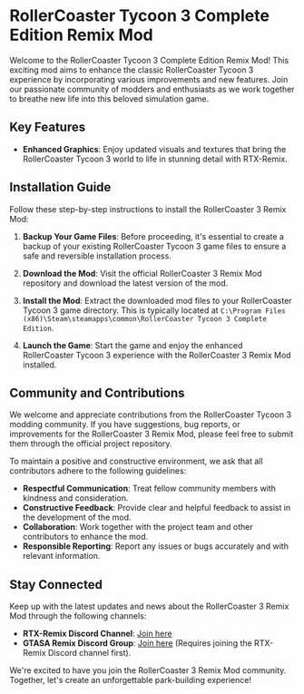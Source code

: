 # RollerCoaster Tycoon 3 Complete Edition Remix Mod

Welcome to the RollerCoaster Tycoon 3 Complete Edition Remix Mod! This exciting mod aims to enhance the classic RollerCoaster Tycoon 3 experience by incorporating various improvements and new features. Join our passionate community of modders and enthusiasts as we work together to breathe new life into this beloved simulation game.

## Key Features

- **Enhanced Graphics**: Enjoy updated visuals and textures that bring the RollerCoaster Tycoon 3 world to life in stunning detail with RTX-Remix.

## Installation Guide

Follow these step-by-step instructions to install the RollerCoaster 3 Remix Mod:

1. **Backup Your Game Files**: Before proceeding, it's essential to create a backup of your existing RollerCoaster Tycoon 3 game files to ensure a safe and reversible installation process.

2. **Download the Mod**: Visit the official RollerCoaster 3 Remix Mod repository and download the latest version of the mod.

3. **Install the Mod**: Extract the downloaded mod files to your RollerCoaster Tycoon 3 game directory. This is typically located at `C:\Program Files (x86)\Steam\steamapps\common\RollerCoaster Tycoon 3 Complete Edition`.

4. **Launch the Game**: Start the game and enjoy the enhanced RollerCoaster Tycoon 3 experience with the RollerCoaster 3 Remix Mod installed.

## Community and Contributions

We welcome and appreciate contributions from the RollerCoaster Tycoon 3 modding community. If you have suggestions, bug reports, or improvements for the RollerCoaster 3 Remix Mod, please feel free to submit them through the official project repository.

To maintain a positive and constructive environment, we ask that all contributors adhere to the following guidelines:

- **Respectful Communication**: Treat fellow community members with kindness and consideration.
- **Constructive Feedback**: Provide clear and helpful feedback to assist in the development of the mod.
- **Collaboration**: Work together with the project team and other contributors to enhance the mod.
- **Responsible Reporting**: Report any issues or bugs accurately and with relevant information.

## Stay Connected

Keep up with the latest updates and news about the RollerCoaster 3 Remix Mod through the following channels:

- **RTX-Remix Discord Channel**: [Join here](https://discord.gg/rtxremix)
- **GTASA Remix Discord Group**: [Join here](https://discord.com/channels/1028444667789967381/1226091998767743049) (Requires joining the RTX-Remix Discord channel first).

We're excited to have you join the RollerCoaster 3 Remix Mod community. Together, let's create an unforgettable park-building experience!
